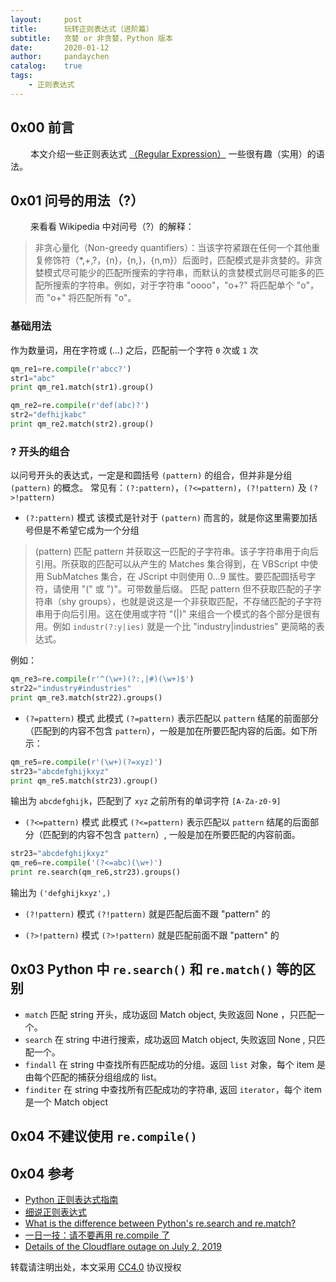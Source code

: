 ```yaml
---
layout:     post
title:      玩转正则表达式（进阶篇）
subtitle:   贪婪 or 非贪婪，Python 版本
date:       2020-01-12
author:     pandaychen
catalog:    true
tags:
    - 正则表达式
---
```


##  0x00    前言
&emsp;&emsp; 本文介绍一些正则表达式 [（Regular Expression）](https://zh.wikipedia.org/wiki/%E6%AD%A3%E5%88%99%E8%A1%A8%E8%BE%BE%E5%BC%8F) 一些很有趣（实用）的语法。

## 0x01 问号的用法（?）
&emsp;&emsp; 来看看 Wikipedia 中对问号（?）的解释：
>   非贪心量化（Non-greedy quantifiers）：当该字符紧跟在任何一个其他重复修饰符（*,+,?，{n}，{n,}，{n,m}）后面时，匹配模式是非贪婪的。非贪婪模式尽可能少的匹配所搜索的字符串，而默认的贪婪模式则尽可能多的匹配所搜索的字符串。例如，对于字符串 "oooo"，"o+?" 将匹配单个 "o"，而 "o+" 将匹配所有 "o"。

###	基础用法
作为数量词，用在字符或 (...) 之后，匹配前一个字符 `0` 次或 `1` 次

```python
qm_re1=re.compile(r'abcc?')
str1="abc"
print qm_re1.match(str1).group()

qm_re2=re.compile(r'def(abc)?')
str2="defhijkabc"
print qm_re2.match(str2).group()
```

###   ? 开头的组合
以问号开头的表达式，一定是和圆括号 `(pattern)` 的组合，但并非是分组 `(pattern)` 的概念。 常见有：`(?:pattern)`，`(?<=pattern)`，`(?!pattern)` 及 `(?>!pattern)`

-   `(?:pattern)` 模式
该模式是针对于 `(pattern)` 而言的，就是你这里需要加括号但是不希望它成为一个分组
> (pattern)	匹配 pattern 并获取这一匹配的子字符串。该子字符串用于向后引用。所获取的匹配可以从产生的 Matches 集合得到，在 VBScript 中使用 SubMatches 集合，在 JScript 中则使用 $0…$9 属性。要匹配圆括号字符，请使用 "\(" 或 "\)"。可带数量后缀。
> 匹配 pattern 但不获取匹配的子字符串（shy groups），也就是说这是一个非获取匹配，不存储匹配的子字符串用于向后引用。这在使用或字符 "(|)" 来组合一个模式的各个部分是很有用。例如 `industr(?:y|ies)` 就是一个比 "industry|industries" 更简略的表达式。

例如：
```python
qm_re3=re.compile(r'^(\w+)(?:,|#)(\w+)$')
str22="industry#industries"
print qm_re3.match(str22).groups()
```

-   `(?=pattern)` 模式
此模式 `(?=pattern)` 表示匹配以 `pattern` 结尾的前面部分（匹配到的内容不包含 `pattern`），一般是加在所要匹配内容的后面。如下所示：
```python
qm_re5=re.compile(r'(\w+)(?=xyz)')
str23="abcdefghijkxyz"
print qm_re5.match(str23).group()
```
输出为 `abcdefghijk`，匹配到了 `xyz` 之前所有的单词字符 `[A-Za-z0-9]`

-	`(?<=pattern)` 模式
此模式 `(?<=pattern)` 表示匹配以 `pattern` 结尾的后面部分（匹配到的内容不包含 `pattern`）, 一般是加在所要匹配的内容前面。

```python
str23="abcdefghijkxyz"
qm_re6=re.compile('(?<=abc)(\w+)')
print re.search(qm_re6,str23).groups()
```
输出为 `('defghijkxyz',)`

-	`(?!pattern)` 模式
`(?!pattern)` 就是匹配后面不跟 "pattern" 的

-	`(?>!pattern)` 模式
`(?>!pattern)` 就是匹配前面不跟 "pattern" 的


##	0x03    Python 中 `re.search()` 和 `re.match()` 等的区别
-   `match`
匹配 string 开头，成功返回 Match object, 失败返回 None ，只匹配一个。
-   `search`
在 string 中进行搜索，成功返回 Match object, 失败返回 None , 只匹配一个。
-   `findall`
在 string 中查找所有匹配成功的分组。返回 `list` 对象，每个 item 是由每个匹配的捕获分组组成的 list。
-   `finditer`
在 string 中查找所有匹配成功的字符串, 返回 `iterator`，每个 item 是一个 Match object


##  0x04    不建议使用 `re.compile()`

##  0x04    参考
-   [Python 正则表达式指南](https://www.cnblogs.com/huxi/archive/2010/07/04/1771073.html)
-	[细说正则表达式](https://www.jianshu.com/p/147fab022566)
-   [What is the difference between Python's re.search and re.match?](http://stackoverflow.com/questions/180986/what-is-the-difference-between-pythons-re-search-and-re-match)
-   [一日一技：请不要再用 re.compile 了](https://mp.weixin.qq.com/s?__biz=MzI2MzEwNTY3OQ%3D%3D&mid=2648977413&idx=1&sn=705b2055e7cd4b2caaf94eb67f236315&chksm=f2506de5c527e4f39159139a806e3f2b43b0682831c3e1caa26f8ad2b51ad59cf82b9ecf8968&scene=27)
-   [Details of the Cloudflare outage on July 2, 2019](https://blog.cloudflare.com/details-of-the-cloudflare-outage-on-july-2-2019/)

转载请注明出处，本文采用 [CC4.0](http://creativecommons.org/licenses/by-nc-nd/4.0/) 协议授权
